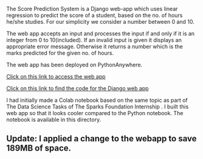 The Score Prediction System is a Django web-app which uses linear regression to predict the score of a student, based on the no. of hours he/she studies.
For our simplicity we consider a number between 0 and 10. 

The web app accepts an input and processes the input if and only if it is an integer from 0 to 10(included). If an invalid input is given it displays an 
appropriate error message. Otherwise it returns a number which is the marks predicted for the given no. of hours.

The web app has been deployed on PythonAnywhere.

[Click on this link to access the web app](http://tejah.pythonanywhere.com/)

[Click on this link to find the code for the Django web app](https://github.com/Interested-Guy/Score_Prediction_System/)

I had initially made a Colab notebook based on the same topic as part of The Data Science Tasks of The Sparks Foundation Internship . I built this web app so that it looks cooler compared to the Python notebook. The notebook is available in this directory. 

## Update: I applied a change to the webapp to save 189MB of space.
